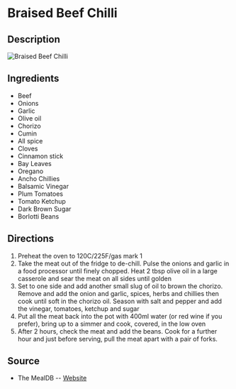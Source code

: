 # Braised Beef Chilli

## Description
![Braised Beef Chilli](https://www.themealdb.com/images/media/meals/uuqvwu1504629254.jpg "Braised Beef Chilli")

## Ingredients
- Beef
- Onions
- Garlic
- Olive oil
- Chorizo
- Cumin
- All spice
- Cloves
- Cinnamon stick
- Bay Leaves
- Oregano
- Ancho Chillies
- Balsamic Vinegar
- Plum Tomatoes
- Tomato Ketchup
- Dark Brown Sugar
- Borlotti Beans

## Directions
1. Preheat the oven to 120C/225F/gas mark 1
2. Take the meat out of the fridge to de-chill. Pulse the onions and garlic in a food processor until finely chopped. Heat 2 tbsp olive oil in a large casserole and sear the meat on all sides until golden
3. Set to one side and add another small slug of oil to brown the chorizo. Remove and add the onion and garlic, spices, herbs and chillies then cook until soft in the chorizo oil. Season with salt and pepper and add the vinegar, tomatoes, ketchup and sugar
4. Put all the meat back into the pot with 400ml water (or red wine if you prefer), bring up to a simmer and cook, covered, in the low oven
5. After 2 hours, check the meat and add the beans. Cook for a further hour and just before serving, pull the meat apart with a pair of forks.

## Source

- The MealDB -- [Website](https://themealdb.com/)
